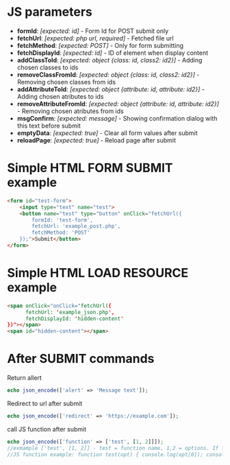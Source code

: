 # JS parameters
- <b>formId</b>: <i>[expected: id]</i> - Form Id for POST submit only
- <b>fetchUrl</b>: <i>[expected: php url, required]</i> - Fetched file url
- <b>fetchMethod</b>: <i>[expected: POST]</i> - Only for form submitting
- <b>fetchDisplayId</b>: <i>[expected: id]</i> - ID of element when display content
- <b>addClassToId</b>: <i>[expected: object {class: id, class2: id2}]</i> - Adding chosen classes to ids
- <b>removeClassFromId</b>: <i>[expected: object {class: id, class2: id2}]</i> - Removing chosen classes from ids
- <b>addAttributeToId</b>: <i>[expected: object {attribute: id, attribute: id2}]</i> - Adding chosen atributes to ids
- <b>removeAttributeFromId</b>: <i>[expected: object {attribute: id, attribute: id2}]</i> - Removing chosen atributes from ids
- <b>msgConfirm</b>: <i>[expected: message]</i> - Showing confirmation dialog with this text before submit
- <b>emptyData</b>: <i>[expected: true]</i> - Clear all form values after submit
- <b>reloadPage</b>: <i>[expected: true]</i> - Reload page after submit

# Simple HTML FORM SUBMIT example
```HTML
<form id="test-form">
	<input type="text" name="test">
	<button name="test" type="button" onClick="fetchUrl({
		formId: 'test-form',
		fetchUrl: 'example_post.php',
		fetchMethod: 'POST'
	});">Submit</button>
</form>
```
# Simple HTML LOAD RESOURCE example
```HTML
<span onClick="onClick="fetchUrl({
	  fetchUrl: 'example_json.php',
	  fetchDisplayId: 'hidden-content'
})"></span>
<span id="hidden-content"></span>
```
# After SUBMIT commands

Return allert
```php
echo json_encode(['alert' => 'Message text']);
```
Redirect to url after submit
```php
echo json_encode(['redirect' => 'https://example.com']);
```
call JS function after submit
```php
echo json_encode(['function' => ['test', [1, 2]]]);
//exmample ['test', [1, 2]] - test = function name, 1,2 = options. If function not have options, then the example is ['test', []]
//JS function example: function test(opt) { console.log(opt[0]); console.log(opt[1]); }
```
